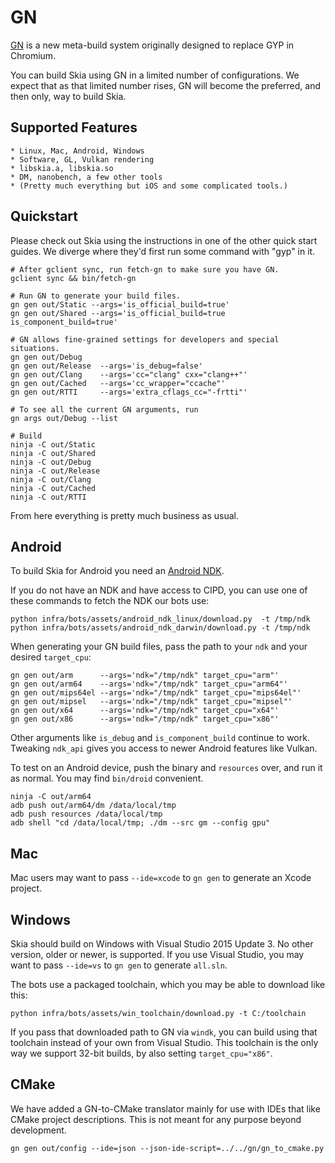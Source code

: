 GN
=====

[GN](https://chromium.googlesource.com/chromium/src/tools/gn/)
is a new meta-build system originally designed to replace GYP in Chromium.

You can build Skia using GN in a limited number of configurations.  We expect
that as that limited number rises, GN will become the preferred, and then only,
way to build Skia.

Supported Features
----------

    * Linux, Mac, Android, Windows
    * Software, GL, Vulkan rendering
    * libskia.a, libskia.so
    * DM, nanobench, a few other tools
    * (Pretty much everything but iOS and some complicated tools.)

Quickstart
----------

Please check out Skia using the instructions in one of the other quick start
guides.  We diverge where they'd first run some command with "gyp" in it.

<!--?prettify lang=sh?-->

    # After gclient sync, run fetch-gn to make sure you have GN.
    gclient sync && bin/fetch-gn

    # Run GN to generate your build files.
    gn gen out/Static --args='is_official_build=true'
    gn gen out/Shared --args='is_official_build=true is_component_build=true'

    # GN allows fine-grained settings for developers and special situations.
    gn gen out/Debug
    gn gen out/Release  --args='is_debug=false'
    gn gen out/Clang    --args='cc="clang" cxx="clang++"'
    gn gen out/Cached   --args='cc_wrapper="ccache"'
    gn gen out/RTTI     --args='extra_cflags_cc="-frtti"'

    # To see all the current GN arguments, run
    gn args out/Debug --list

    # Build
    ninja -C out/Static
    ninja -C out/Shared
    ninja -C out/Debug
    ninja -C out/Release
    ninja -C out/Clang
    ninja -C out/Cached
    ninja -C out/RTTI

From here everything is pretty much business as usual.

Android
-------

To build Skia for Android you need an [Android
NDK](https://developer.android.com/ndk/index.html).

If you do not have an NDK and have access to CIPD, you
can use one of these commands to fetch the NDK our bots use:

<!--?prettify lang=sh?-->

    python infra/bots/assets/android_ndk_linux/download.py  -t /tmp/ndk
    python infra/bots/assets/android_ndk_darwin/download.py -t /tmp/ndk

When generating your GN build files, pass the path to your `ndk` and your
desired `target_cpu`:

<!--?prettify lang=sh?-->

    gn gen out/arm      --args='ndk="/tmp/ndk" target_cpu="arm"'
    gn gen out/arm64    --args='ndk="/tmp/ndk" target_cpu="arm64"'
    gn gen out/mips64el --args='ndk="/tmp/ndk" target_cpu="mips64el"'
    gn gen out/mipsel   --args='ndk="/tmp/ndk" target_cpu="mipsel"'
    gn gen out/x64      --args='ndk="/tmp/ndk" target_cpu="x64"'
    gn gen out/x86      --args='ndk="/tmp/ndk" target_cpu="x86"'

Other arguments like `is_debug` and `is_component_build` continue to work.
Tweaking `ndk_api` gives you access to newer Android features like Vulkan.

To test on an Android device, push the binary and `resources` over,
and run it as normal.  You may find `bin/droid` convenient.

<!--?prettify lang=sh?-->

    ninja -C out/arm64
    adb push out/arm64/dm /data/local/tmp
    adb push resources /data/local/tmp
    adb shell "cd /data/local/tmp; ./dm --src gm --config gpu"

Mac
---

Mac users may want to pass `--ide=xcode` to `gn gen` to generate an Xcode project.

Windows
-------

Skia should build on Windows with Visual Studio 2015 Update 3.  No other
version, older or newer, is supported.  If you use Visual Studio, you may
want to pass `--ide=vs` to `gn gen` to generate `all.sln`.

The bots use a packaged toolchain, which you may be able to download like this:

<!--?prettify lang=sh?-->

    python infra/bots/assets/win_toolchain/download.py -t C:/toolchain

If you pass that downloaded path to GN via `windk`, you can build using that
toolchain instead of your own from Visual Studio.  This toolchain is the only
way we support 32-bit builds, by also setting `target_cpu="x86"`.

CMake
-----

We have added a GN-to-CMake translator mainly for use with IDEs that like CMake
project descriptions.  This is not meant for any purpose beyond development.

<!--?prettify lang=sh?-->

    gn gen out/config --ide=json --json-ide-script=../../gn/gn_to_cmake.py
